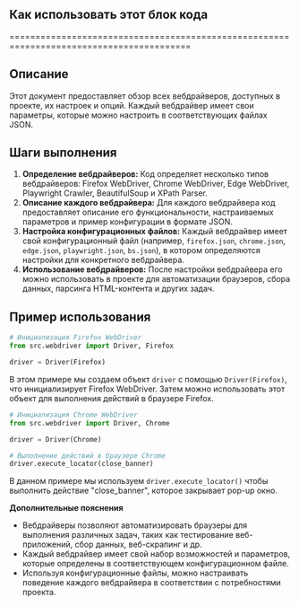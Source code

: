 ## Как использовать этот блок кода
=========================================================================================

Описание
-------------------------
Этот документ предоставляет обзор всех вебдрайверов, доступных в проекте, их настроек и опций. Каждый вебдрайвер имеет свои параметры, которые можно настроить в соответствующих файлах JSON.

Шаги выполнения
-------------------------
1. **Определение вебдрайверов:** Код определяет несколько типов вебдрайверов: Firefox WebDriver, Chrome WebDriver, Edge WebDriver, Playwright Crawler, BeautifulSoup и XPath Parser.
2. **Описание каждого вебдрайвера:** Для каждого вебдрайвера код предоставляет описание его функциональности, настраиваемых параметров и пример конфигурации в формате JSON.
3. **Настройка конфигурационных файлов:**  Каждый вебдрайвер имеет свой конфигурационный файл (например, `firefox.json`, `chrome.json`, `edge.json`, `playwright.json`, `bs.json`), в котором определяются настройки для конкретного вебдрайвера.
4. **Использование вебдрайверов:** После настройки вебдрайвера его можно использовать в проекте для автоматизации браузеров, сбора данных, парсинга HTML-контента и других задач.

Пример использования
-------------------------

```python
# Инициализация Firefox WebDriver
from src.webdriver import Driver, Firefox

driver = Driver(Firefox)
```

В этом примере мы создаем объект `driver` с помощью `Driver(Firefox)`, что инициализирует Firefox WebDriver. Затем можно использовать этот объект для выполнения действий в браузере Firefox. 

```python
# Инициализация Chrome WebDriver
from src.webdriver import Driver, Chrome

driver = Driver(Chrome)

# Выполнение действий в браузере Chrome
driver.execute_locator(close_banner)
```
В данном примере мы используем `driver.execute_locator()` чтобы выполнить действие "close_banner", которое закрывает pop-up окно.

**Дополнительные пояснения**
- Вебдрайверы позволяют автоматизировать браузеры для выполнения различных задач, таких как тестирование веб-приложений, сбор данных, веб-скрапинг и др.
- Каждый вебдрайвер имеет свой набор возможностей и параметров, которые определены в соответствующем конфигурационном файле. 
- Используя конфигурационные файлы, можно настраивать поведение каждого вебдрайвера в соответствии с потребностями проекта.